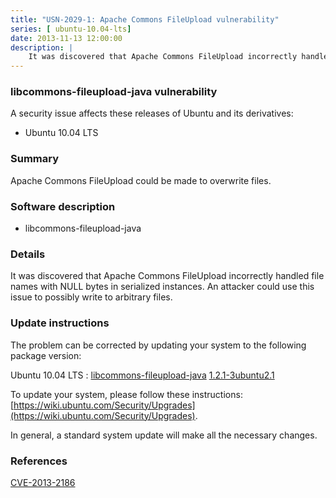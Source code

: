 ```yaml
---
title: "USN-2029-1: Apache Commons FileUpload vulnerability"
series: [ ubuntu-10.04-lts]
date: 2013-11-13 12:00:00
description: |
    It was discovered that Apache Commons FileUpload incorrectly handled file names with NULL bytes in serialized instances. An attacker could use this issue to possibly write to arbitrary files. 
--- 
```

 
### libcommons-fileupload-java vulnerability

A security issue affects these releases of Ubuntu and its derivatives:

* Ubuntu 10.04 LTS

### Summary

Apache Commons FileUpload could be made to overwrite files. 

### Software description

* libcommons-fileupload-java 

### Details

It was discovered that Apache Commons FileUpload incorrectly handled file names with NULL bytes in serialized instances. An attacker could use this issue to possibly write to arbitrary files. 

### Update instructions

The problem can be corrected by updating your system to the following package version:

Ubuntu 10.04 LTS
 : [libcommons-fileupload-java](https://launchpad.net/ubuntu/+source/libcommons-fileupload-java) <span> [1.2.1-3ubuntu2.1](https://launchpad.net/ubuntu/+source/libcommons-fileupload-java/1.2.1-3ubuntu2.1) </span> 

To update your system, please follow these instructions: [https://wiki.ubuntu.com/Security/Upgrades](https://wiki.ubuntu.com/Security/Upgrades).

In general, a standard system update will make all the necessary changes. 

### References

 [CVE-2013-2186](http://people.ubuntu.com/~ubuntu-security/cve/CVE-2013-2186)
 
